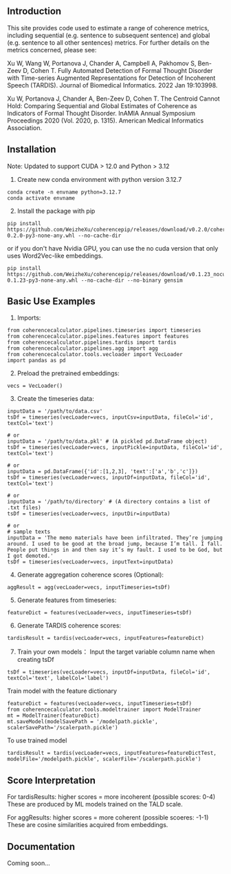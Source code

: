## Introduction
This site provides code used to estimate a range of coherence metrics, including sequential (e.g. sentence to subsequent sentence) and global (e.g. sentence to all other sentences) metrics. For further details on the metrics concerned, please see:

Xu W, Wang W, Portanova J, Chander A, Campbell A, Pakhomov S, Ben-Zeev D, Cohen T. Fully Automated Detection of Formal Thought Disorder with Time-series Augmented Representations for Detection of Incoherent Speech (TARDIS). Journal of Biomedical Informatics. 2022 Jan 19:103998.

Xu W, Portanova J, Chander A, Ben-Zeev D, Cohen T. The Centroid Cannot Hold: Comparing Sequential and Global Estimates of Coherence as Indicators of Formal Thought Disorder. InAMIA Annual Symposium Proceedings 2020 (Vol. 2020, p. 1315). American Medical Informatics Association.

## Installation
Note: Updated to support CUDA > 12.0 and Python > 3.12

1. Create new conda environment with python version 3.12.7
```
conda create -n envname python=3.12.7
conda activate envname
```
2. Install the package with pip
```
pip install https://github.com/WeizheXu/coherencepip/releases/download/v0.2.0/coherencecalculator-0.2.0-py3-none-any.whl --no-cache-dir
```
or if you don't have Nvidia GPU, you can use the no cuda version that only uses Word2Vec-like embeddings.
```
pip install https://github.com/WeizheXu/coherencepip/releases/download/v0.1.23_nocuda/coherencecalculatornocuda-0.1.23-py3-none-any.whl --no-cache-dir --no-binary gensim
```
## Basic Use Examples
1. Imports:
```
from coherencecalculator.pipelines.timeseries import timeseries
from coherencecalculator.pipelines.features import features
from coherencecalculator.pipelines.tardis import tardis
from coherencecalculator.pipelines.agg import agg
from coherencecalculator.tools.vecloader import VecLoader
import pandas as pd
```
2. Preload the pretrained embeddings:
```
vecs = VecLoader()
```
3. Create the timeseries data:
```
inputData = '/path/to/data.csv'
tsDf = timeseries(vecLoader=vecs, inputCsv=inputData, fileCol='id', textCol='text')

# or
inputData = '/path/to/data.pkl' # (A pickled pd.DataFrame object)
tsDf = timeseries(vecLoader=vecs, inputPickle=inputData, fileCol='id', textCol='text')

# or 
inputData = pd.DataFrame({'id':[1,2,3], 'text':['a','b','c']})
tsDf = timeseries(vecLoader=vecs, inputDf=inputData, fileCol='id', textCol='text')

# or
inputData = '/path/to/directory' # (A directory contains a list of .txt files)
tsDf = timeseries(vecLoader=vecs, inputDir=inputData)

# or
# sample texts
inputData = 'The memo materials have been infiltrated. They’re jumping around. I used to be good at the broad jump, because I’m tall. I fall. People put things in and then say it’s my fault. I used to be God, but I got demoted.'
tsDf = timeseries(vecLoader=vecs, inputText=inputData)
```
4. Generate aggregation coherence scores (Optional):
```
aggResult = agg(vecLoader=vecs, inputTimeseries=tsDf)
```
5. Generate features from timeseries:
```
featureDict = features(vecLoader=vecs, inputTimeseries=tsDf)
```
6. Generate TARDIS coherence scores:
```
tardisResult = tardis(vecLoader=vecs, inputFeatures=featureDict)
```
7. Train your own models：
Input the target variable column name when creating tsDf
```
tsDf = timeseries(vecLoader=vecs, inputDf=inputData, fileCol='id', textCol='text', labelCol='label')
```
Train model with the feature dictionary
```
featureDict = features(vecLoader=vecs, inputTimeseries=tsDf)
from coherencecalculator.tools.modeltrainer import ModelTrainer
mt = ModelTrainer(featureDict)
mt.saveModel(modelSavePath = '/modelpath.pickle', scalerSavePath='/scalerpath.pickle')
```
To use trained model
```
tardisResult = tardis(vecLoader=vecs, inputFeatures=featureDictTest, modelFile='/modelpath.pickle', scalerFile='/scalerpath.pickle')
```
## Score Interpretation
For tardisResults: higher scores = more incoherent (possible scores: 0-4) These are produced by ML models trained on the TALD scale. 

For aggResults: higher scores = more coherent (possible scoeres: -1-1) These are cosine similarities acquired from embeddings. 

## Documentation
Coming soon...
